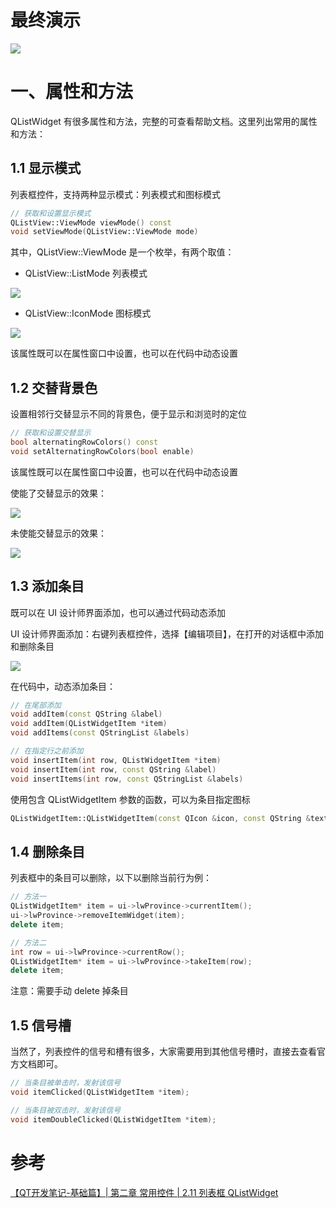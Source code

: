 # 最终演示

<div><img src="https://cdn.jsdelivr.net/gh/lcekold/blogimage@main/Network/8fac763ad7f3ddae841ac14b01c32bcd.png"></div>

# 一、属性和方法

QListWidget 有很多属性和方法，完整的可查看帮助文档。这里列出常用的属性和方法：

## 1.1 显示模式

列表框控件，支持两种显示模式：列表模式和图标模式

```c++
// 获取和设置显示模式
QListView::ViewMode viewMode() const
void setViewMode(QListView::ViewMode mode)
```

其中，QListView::ViewMode 是一个枚举，有两个取值：

* QListView::ListMode 列表模式

<div><img src="https://cdn.jsdelivr.net/gh/lcekold/blogimage@main/Network/dcf97ede7b0c99eaf478a709d1fea48d.png"></div>

* QListView::IconMode 图标模式

<div><img src="https://cdn.jsdelivr.net/gh/lcekold/blogimage@main/Network/e2114e42309c8f378854e677aaadccb3.png"></div>

该属性既可以在属性窗口中设置，也可以在代码中动态设置

## 1.2 交替背景色

设置相邻行交替显示不同的背景色，便于显示和浏览时的定位

```c++
// 获取和设置交替显示
bool alternatingRowColors() const
void setAlternatingRowColors(bool enable)
```

该属性既可以在属性窗口中设置，也可以在代码中动态设置

使能了交替显示的效果：

<div><img src="https://cdn.jsdelivr.net/gh/lcekold/blogimage@main/Network/d104f5bf5d6bf1089844ea33f36ee523.png"></div>

未使能交替显示的效果：

<div><img src="https://cdn.jsdelivr.net/gh/lcekold/blogimage@main/Network/4708c52c0653ae0b9dff6aa9fd656d75.png"></div>

## 1.3 添加条目
既可以在 UI 设计师界面添加，也可以通过代码动态添加

UI 设计师界面添加：右键列表框控件，选择【编辑项目】，在打开的对话框中添加和删除条目

<div><img src="https://cdn.jsdelivr.net/gh/lcekold/blogimage@main/Network/a50a7bf7547440df358fec2829c13a94.png"></div>

在代码中，动态添加条目：

```c++
// 在尾部添加
void addItem(const QString &label)
void addItem(QListWidgetItem *item)
void addItems(const QStringList &labels)

// 在指定行之前添加
void insertItem(int row, QListWidgetItem *item)
void insertItem(int row, const QString &label)
void insertItems(int row, const QStringList &labels)    

```

使用包含 QListWidgetItem 参数的函数，可以为条目指定图标

```c++
QListWidgetItem::QListWidgetItem(const QIcon &icon, const QString &text, QListWidget *parent = nullptr, int type = Type)  
```

## 1.4 删除条目

列表框中的条目可以删除，以下以删除当前行为例：

```c++
// 方法一
QListWidgetItem* item = ui->lwProvince->currentItem();
ui->lwProvince->removeItemWidget(item);
delete item;

// 方法二
int row = ui->lwProvince->currentRow();
QListWidgetItem* item = ui->lwProvince->takeItem(row);
delete item;
```

注意：需要手动 delete 掉条目

## 1.5 信号槽

当然了，列表控件的信号和槽有很多，大家需要用到其他信号槽时，直接去查看官方文档即可。

```c++
// 当条目被单击时，发射该信号
void itemClicked(QListWidgetItem *item);

// 当条目被双击时，发射该信号
void itemDoubleClicked(QListWidgetItem *item);
```

# 参考

<a href="https://blog.csdn.net/bili_mingwang/article/details/126418282">【QT开发笔记-基础篇】| 第二章 常用控件 | 2.11 列表框 QListWidget</a>
